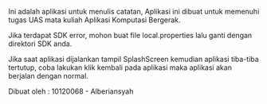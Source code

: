 Ini adalah aplikasi untuk menulis catatan, Aplikasi ini dibuat untuk memenuhi tugas UAS mata kuliah Aplikasi Komputasi Bergerak.

Jika terdapat SDK error, mohon buat file local.properties lalu ganti dengan direktori SDK anda.

Jika saat aplikasi dijalankan tampil SplashScreen kemudian aplikasi tiba-tiba tertutup, coba lakukan klik kembali pada aplikasi maka aplikasi akan berjalan dengan normal.

Dibuat oleh :
10120068 - Alberiansyah
